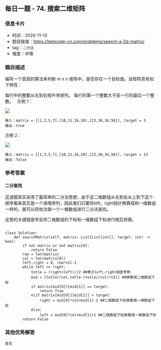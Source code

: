 ## 每日一题 - 74. 搜索二维矩阵

### 信息卡片

- 时间：2020-11-13
- 题目链接：https://leetcode-cn.com/problems/search-a-2d-matrix/
- tag：`二分法`
- 难度：中等

### 题目描述

编写一个高效的算法来判断 m x n 矩阵中，是否存在一个目标值。该矩阵具有如下特性：

每行中的整数从左到右按升序排列。
每行的第一个整数大于前一行的最后一个整数。
 
示例 1：

![](https://assets.leetcode.com/uploads/2020/10/05/mat.jpg)

```
输入：matrix = [[1,3,5,7],[10,11,16,20],[23,30,34,50]], target = 3
输出：true
```

示例 2：

![](https://assets.leetcode.com/uploads/2020/10/05/mat2.jpg)

```
输入：matrix = [[1,3,5,7],[10,11,16,20],[23,30,34,50]], target = 13
输出：false
```


### 参考答案


####  二分查找

这道题其实采用了最简单的二分法思想，由于这二维数组从左到右从上到下这个
顺序看来其实是一个递增序列，因此我们只要将left，right指针换算成和一维数组
一样的，就可以将他当做一个一维数组进行二分法查找。

这里的关键就是学会将二维数组的下标和一维数组下标进行相互转换。
 
```

class Solution:
    def searchMatrix(self, matrix: List[List[int]], target: int) -> bool:
        if not matrix or not matrix[0]:
            return False
        row = len(matrix)
        col = len(matrix[0])
        left,right = 0, row*col-1
        while left <= right:
            totle = (right+left)//2 ##表示left,right相差举例
            mid = [totle//col,totle-(totle//col)*col] ##换算成二维数组下标
            if matrix[mid[0]][mid[1]] == target:
                return True
            elif matrix[mid[0]][mid[1]] > target:
                right = mid[0]*col+mid[1]-1 ##二维数组下标换算成一维数组下标
            else:
                left = mid[0]*col+mid[1]+1 ##二维数组下标换算成一维数组下标
        return False

```

 



### 其他优秀解答

```
暂无
```



